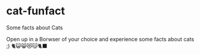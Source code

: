 # cat-funfact
Some facts about Cats

Open up in a Borwser of your choice and experience some facts about cats ;) 🐈😺😸😻😽🐈‍⬛
